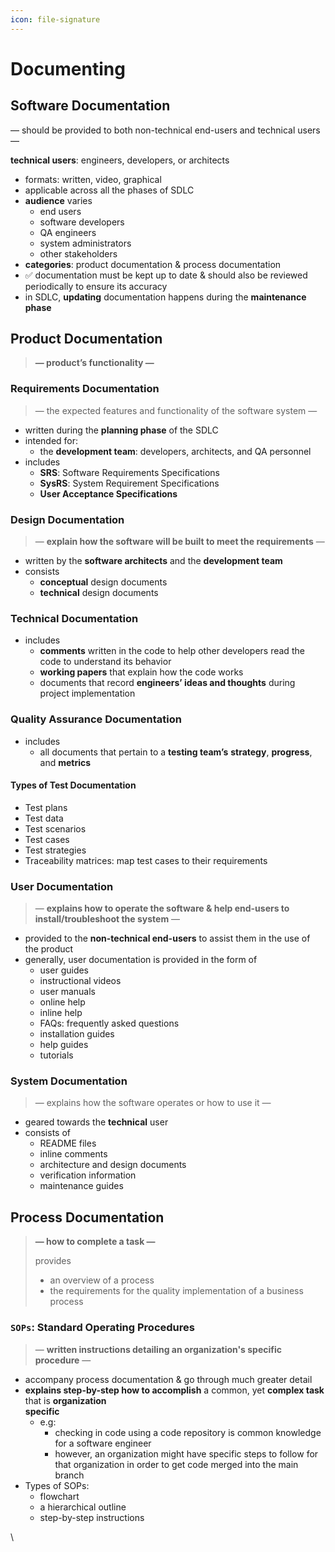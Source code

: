 ```yaml
---
icon: file-signature
---
```


# Documenting

## Software Documentation

— should be provided to both non-technical end-users and technical users —&#x20;

**technical users**: engineers, developers, or architects



* formats: written, video, graphical&#x20;
* applicable across all the phases of SDLC
* **audience** varies
  * end users
  * software developers
  * QA engineers
  * system administrators
  * other stakeholders
* **categories**:  product documentation & process documentation
* ✅️ documentation must be kept up to date & should also be reviewed periodically to ensure its accuracy
* in SDLC, **updating** documentation happens during the **maintenance** **phase**



## Product Documentation

> **— product’s functionality —**&#x20;

### Requirements Documentation

> — the expected features and functionality of the software system —&#x20;

* written during the **planning phase** of the SDLC &#x20;
* intended for:&#x20;
  * the **development team**: developers, architects, and QA personnel
* includes
  * **SRS**: Software Requirements Specifications
  * **SysRS**: System Requirement Specifications&#x20;
  * **User Acceptance Specifications**



### Design Documentation

> — **explain how the software will be built to meet the requirements** —&#x20;

* written by the **software architects** and the **development team**&#x20;
* consists&#x20;
  * **conceptual** design documents &#x20;
  * **technical** design documents

### Technical Documentation

* includes&#x20;
  * **comments** written in the code to help other developers read the code to understand its behavior
  * **working papers** that explain how the code works &#x20;
  * documents that record **engineers’ ideas and thoughts** during project implementation

### Quality Assurance Documentation&#x20;

* includes&#x20;
  * all documents that pertain to a **testing team’s** **strategy**, **progress**, and **metrics**

#### Types of Test Documentation&#x20;

* Test plans
* Test data
* Test scenarios
* Test cases
* Test strategies
* Traceability matrices: map test cases to their requirements

### User Documentation

> — **explains how to operate the software & help end-users to install/troubleshoot the system** —&#x20;

* provided to the **non-technical end-users** to assist them in the use of the product
* generally, user documentation is provided in the form of&#x20;
  * user guides
  * instructional videos &#x20;
  * user manuals
  * online help&#x20;
  * inline help&#x20;
  * FAQs: frequently asked questions
  * installation guides &#x20;
  * help guides
  * tutorials

### System Documentation

> — explains how the software operates or how to use it —&#x20;

* geared towards the **technical** user
* consists of&#x20;
  * README files
  * inline comments
  * architecture and design documents
  * verification information&#x20;
  * maintenance guides

## Process Documentation

> **— how to complete a task —**&#x20;
>
> provides&#x20;
>
> * an overview of a process &#x20;
> * the requirements for the quality implementation of a business process

### `SOPs`: Standard Operating Procedures

> — **written instructions detailing an organization's specific procedure** —&#x20;

* accompany process documentation &  go through much greater detail
* **explains step-by-step how to accomplish** a common, yet **complex task** that is **organization**\
  **specific**
  * e.g:&#x20;
    * checking in code using a code repository is common knowledge for a software engineer
    * however, an organization might have specific steps to follow for that organization in order to get code merged into the main branch
* Types of SOPs:&#x20;
  * flowchart
  * a hierarchical outline
  * step-by-step instructions

\












